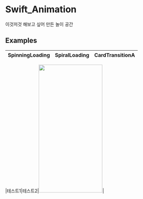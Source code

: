 # Swift_Animation
이것저것 해보고 싶어 만든 놀이 공간


## Examples

|SpinningLoading|SpiralLoading|CardTransitionA|
|---|---|---|

|테스트1|테스트2|<img src="https://user-images.githubusercontent.com/39114237/216034848-4febc1e7-730f-48b7-a957-177fc484517d.gif" width="200" height="400"/>|
